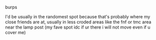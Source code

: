 burps

I'd be usually in the randomest spot because that's probably where my close friends are at, usually in less croded areas like the fnf or tmc area near the lamp post (my fave spot idc if ur there i will not move even if u cover me)
